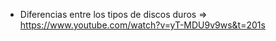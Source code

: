  * Diferencias entre los tipos de discos duros => https://www.youtube.com/watch?v=yT-MDU9v9ws&t=201s